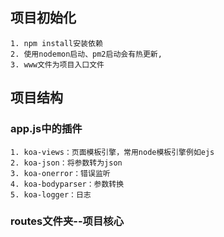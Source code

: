 ## 项目初始化
    1. npm install安装依赖
    2. 使用nodemon启动、pm2启动会有热更新,
    3. www文件为项目入口文件

## 项目结构
### app.js中的插件
    1. koa-views：页面模板引擎，常用node模板引擎例如ejs
    2. koa-json：将参数转为json
    3. koa-onerror：错误监听
    4. koa-bodyparser：参数转换
    5. koa-logger：日志

### routes文件夹--项目核心

